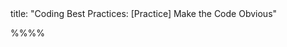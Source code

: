 <frontmatter>
title: "Coding Best Practices: [Practice] Make the Code Obvious"
</frontmatter>

<link rel="stylesheet" href="{{baseUrl}}/css/textbook.css">

<div class="website-content">


%%**<include src="../path.md" inline />**%%

<include src="text.md#title" />


<div id="main">

<include src="text.md#body" />

</div>

</div>
